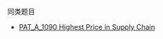 同类题目

*	[PAT_A_1090 Highest Price in Supply Chain](https://github.com/jJayyyyyyy/cs/tree/master/OJ/PAT/advanced_level/1090_Highest_Price_in_Supply_Chain)